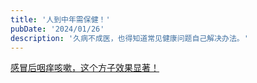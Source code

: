 ```yaml
---
title: '人到中年需保健！'
pubDate: '2024/01/26'
description: '久病不成医，也得知道常见健康问题自己解决办法。'
---
```


[感冒后咽痒咳嗽，这个方子效果显著！](https://mp.weixin.qq.com/s/g4JwDTEUH4IKKhfw2OHZJA)

